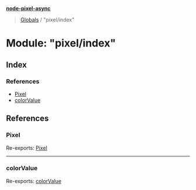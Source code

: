 **[node-pixel-async](../README.md)**

> [Globals](../globals.md) / "pixel/index"

# Module: "pixel/index"

## Index

### References

* [Pixel](_pixel_index_.md#pixel)
* [colorValue](_pixel_index_.md#colorvalue)

## References

### Pixel

Re-exports: [Pixel](../classes/_pixel_pixel_.pixel.md)

___

### colorValue

Re-exports: [colorValue](_pixel_pixel_.md#colorvalue)
